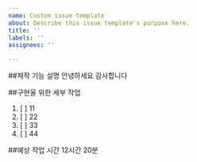 ```yaml
---
name: Custom issue template
about: Describe this issue template's purpose here.
title: ''
labels: ''
assignees: ''

---
```


##제작 기능 설명
안녕하세요 감사합니다

##구현울 위한 세부 작업
 1. [ ] 11
 2. [ ] 22
 3. [ ] 33
 4. [ ] 44

##예상 작업 시간
12시간 20분
